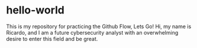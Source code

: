 # hello-world
This is my repository for practicing the Github Flow, Lets Go!
Hi, my name is Ricardo, and I am a future cybersecurity analyst with an overwhelming desire to enter this field and be great. 
